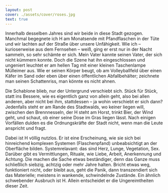 ```yaml
---
layout: post
cover: ./assets/cover/roses.jpg
text: true
---
```

Innerhalb desselben Jahres sind wir beide in diese Stadt gezogen. Manchmal begegnete ich H am Monatsende mit Pfandflaschen in der Tüte und wir lachten auf der Straße über unsere Unfähigkeit. Wie ich – kurioserweise aus dem Fernsehen – weiß, ging er erst nur in der Nacht sammeln, so sehr schämte er sich. Mein Vater kannte seinen Vater, der sich nicht kümmern konnte. Doch die Szene hat ihn eingeschlossen und ungeniert leuchtet er am hellen Tag mit einer kleinen Taschenlampe Mülleimer aus. Wie er seinen Körper beugt, ob am Volleyballfeld über einen Käfer im Sand oder eben über einen öffentlichen Abfallbehälter; zeichnete man seinen Schattenriss, man könnte es nicht ahnen. 

Die Schablone blieb, nur der Untergrund verschiebt sich. Stück für Stück, statt ins Bessere, wie es eigentlich ganz von allein geht, also bei allen anderen, aber nicht bei ihm, stattdessen – ja wohin verschiebt er sich dann? Jedenfalls steht er am Rande des Stadtwalds, wo keiner liegen will, zwischen den Brennnesseln, der H steht am Horst, trinkt Bier, der Wind geht, und schaut, ob einer seine Dose im Gras liegen lässt. Nach einigen Vorfällen dulden es die Ordnungskräfte der Stadt nicht, wenn man die Leute anspricht und fragt.

Dabei ist H völlig nutzlos. Er ist eine Erscheinung, wie sie sich bei hinreichend komplexen Systemen (Flaschenpfand) unbeabsichtigt an der Oberfläche bilden. Systemrelavant: das sind Herz, Lunge, Vegetation, Sex. Darüber gibt es Vermittlungen, Rituale, wie Liebe, Arbeit, Anerkennung und Achtung. Die machen die Sache etwas beständiger, denn das Ganze muss schließlich siebzig, achtzig oder mehr Jahre halten. Bricht etwas weg, funktioniert nicht, oder bleibt aus, geht die Panik, dann transzendiert sich das Materielle; meistens in wankende, schwindelnde Zustände. Ein ähnlich schwebender Ausbruch ist H. Allein entscheidet er die Ungereimtheiten dieser Zeit.